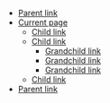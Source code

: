   
  <div class="tablet:grid-col-4">
    <nav aria-label="Side navigation">
        <ul class="usa-sidenav">
            <li class="usa-sidenav__item">
                <a href="javascript:void(0);">Parent link</a>
            </li>
            <li class="usa-sidenav__item">
                <a href="javascript:void(0);" class="usa-current">Current page</a>
                <ul class="usa-sidenav__sublist">
                    <li class="usa-sidenav__item">
                        <a href="javascript:void(0);">Child link</a>
                    </li>
                    <li class="usa-sidenav__item">
                        <a href="javascript:void(0);">Child link</a>
                        <ul class="usa-sidenav__sublist">
                            <li class="usa-sidenav__item">
                                <a href="javascript:void(0);">Grandchild link</a>
                            </li>
                            <li class="usa-sidenav__item">
                                <a href="javascript:void(0);" class="usa-current">
                                Grandchild link</a>
                            </li>
                            <li class="usa-sidenav__item">
                                <a href="javascript:void(0);">Grandchild link</a>
                            </li>
                        </ul>
                    </li>
                    <li class="usa-sidenav__item">
                        <a href="javascript:void(0);">Child link</a>
                    </li>
                </ul>
            </li>
            <li class="usa-sidenav__item">
                <a href="javascript:void(0);">Parent link</a>
            </li>
        </ul>
    </nav>
  </div>